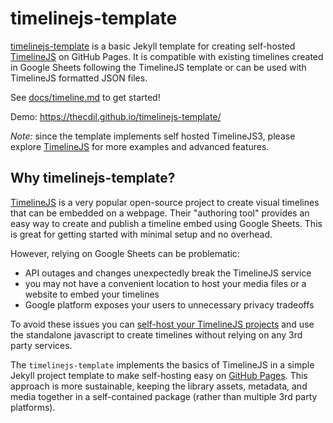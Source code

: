 # timelinejs-template

[timelinejs-template](https://github.com/thecdil/timelinejs-template) is a basic Jekyll template for creating self-hosted [TimelineJS](https://timeline.knightlab.com/) on GitHub Pages.
It is compatible with existing timelines created in Google Sheets following the TimelineJS template or can be used with TimelineJS formatted JSON files.

See [docs/timeline.md](https://github.com/thecdil/timelinejs-template/blob/main/docs/timeline.md) to get started!

Demo: <https://thecdil.github.io/timelinejs-template/>

*Note:* since the template implements self hosted TimelineJS3, please explore [TimelineJS](https://timeline.knightlab.com/) for more examples and advanced features.

## Why timelinejs-template?

[TimelineJS](https://timeline.knightlab.com/) is a very popular open-source project to create visual timelines that can be embedded on a webpage.
Their "authoring tool" provides an easy way to create and publish a timeline embed using Google Sheets.
This is great for getting started with minimal setup and no overhead.

However, relying on Google Sheets can be problematic:

- API outages and changes unexpectedly break the TimelineJS service
- you may not have a convenient location to host your media files or a website to embed your timelines
- Google platform exposes your users to unnecessary privacy tradeoffs

To avoid these issues you can [self-host your TimelineJS projects](https://timeline.knightlab.com/docs/instantiate-a-timeline.html) and use the standalone javascript to create timelines without relying on any 3rd party services.

The `timelinejs-template` implements the basics of TimelineJS in a simple Jekyll project template to make self-hosting easy on [GitHub Pages](https://pages.github.com/).
This approach is more sustainable, keeping the library assets, metadata, and media together in a self-contained package (rather than multiple 3rd party platforms).
